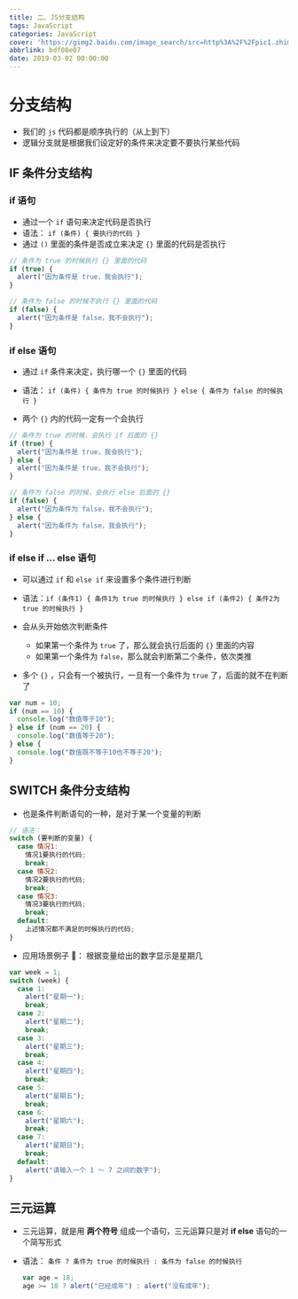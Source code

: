 ```yaml
---
title: 二、JS分支结构
tags: JavaScript
categories: JavaScript
cover: 'https://gimg2.baidu.com/image_search/src=http%3A%2F%2Fpic1.zhimg.com%2Fv2-25182ac6197d798d6d8b22d3b0710cbf_1200x500.jpg&refer=http%3A%2F%2Fpic1.zhimg.com&app=2002&size=f9999,10000&q=a80&n=0&g=0n&fmt=jpeg?sec=1645530798&t=e5c6ac493d1c8b04cd2a4740e1cc9870'
abbrlink: bdf08e07
date: 2019-03-02 00:00:00
---
```


# 分支结构

- 我们的 `js` 代码都是顺序执行的（从上到下）
- 逻辑分支就是根据我们设定好的条件来决定要不要执行某些代码

## IF 条件分支结构

### if 语句

- 通过一个 `if` 语句来决定代码是否执行
- 语法： `if (条件) { 要执行的代码 }`
- 通过 `()` 里面的条件是否成立来决定 `{}` 里面的代码是否执行

```javascript
// 条件为 true 的时候执行 {} 里面的代码
if (true) {
  alert("因为条件是 true，我会执行");
}

// 条件为 false 的时候不执行 {} 里面的代码
if (false) {
  alert("因为条件是 false，我不会执行");
}
```

### if else 语句

- 通过 `if` 条件来决定，执行哪一个 `{}` 里面的代码

- 语法： `if (条件) { 条件为 true 的时候执行 } else { 条件为 false 的时候执行 }`

- 两个 `{}` 内的代码一定有一个会执行

```javascript
// 条件为 true 的时候，会执行 if 后面的 {}
if (true) {
  alert("因为条件是 true，我会执行");
} else {
  alert("因为条件是 true，我不会执行");
}

// 条件为 false 的时候，会执行 else 后面的 {}
if (false) {
  alert("因为条件为 false，我不会执行");
} else {
  alert("因为条件为 false，我会执行");
}
```

### if else if ... else 语句

- 可以通过 `if` 和 `else if` 来设置多个条件进行判断

- 语法：`if (条件1) { 条件1为 true 的时候执行 } else if (条件2) { 条件2为 true 的时候执行 }`

- 会从头开始依次判断条件

  - 如果第一个条件为 `true` 了，那么就会执行后面的 `{}` 里面的内容
  - 如果第一个条件为 `false`，那么就会判断第二个条件，依次类推

- 多个 `{}` ，只会有一个被执行，一旦有一个条件为 `true` 了，后面的就不在判断了

```javascript
var num = 10;
if (num == 10) {
  console.log("数值等于10");
} else if (num == 20) {
  console.log("数值等于20");
} else {
  console.log("数值既不等于10也不等于20");
}
```

## SWITCH 条件分支结构

- 也是条件判断语句的一种，是对于某一个变量的判断

```javascript
// 语法：
switch (要判断的变量) {
  case 情况1:
    情况1要执行的代码;
    break;
  case 情况2:
    情况2要执行的代码;
    break;
  case 情况3:
    情况3要执行的代码;
    break;
  default:
    上述情况都不满足的时候执行的代码;
}
```

- 应用场景例子 🌰： 根据变量给出的数字显示是星期几

```javascript
var week = 1;
switch (week) {
  case 1:
    alert("星期一");
    break;
  case 2:
    alert("星期二");
    break;
  case 3:
    alert("星期三");
    break;
  case 4:
    alert("星期四");
    break;
  case 5:
    alert("星期五");
    break;
  case 6:
    alert("星期六");
    break;
  case 7:
    alert("星期日");
    break;
  default:
    alert("请输入一个 1 ～ 7 之间的数字");
}
```

## 三元运算

- 三元运算，就是用 **两个符号** 组成一个语句，三元运算只是对 **if else** 语句的一个简写形式

- 语法： `条件 ? 条件为 true 的时候执行 : 条件为 false 的时候执行`

  ```javascript
  var age = 18;
  age >= 18 ? alert("已经成年") : alert("没有成年");
  ```
